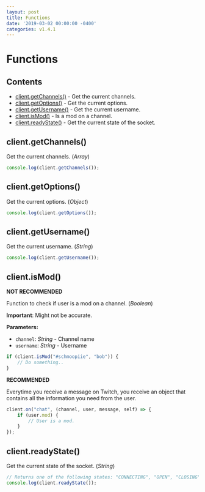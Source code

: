 ```yaml
---
layout: post
title: Functions
date: '2019-03-02 00:00:00 -0400'
categories: v1.4.1
---
```


# Functions

## Contents

* [client.getChannels\(\)](2019-03-02-functions.md#clientgetchannels) - Get the current channels.
* [client.getOptions\(\)](2019-03-02-functions.md#clientgetoptions) - Get the current options.
* [client.getUsername\(\)](2019-03-02-functions.md#clientgetusername) - Get the current username.
* [client.isMod\(\)](2019-03-02-functions.md#clientismod) - Is a mod on a channel.
* [client.readyState\(\)](2019-03-02-functions.md#clientreadystate) - Get the current state of the socket.

## client.getChannels\(\)

Get the current channels. \(_Array_\)

```javascript
console.log(client.getChannels());
```

## client.getOptions\(\)

Get the current options. \(_Object_\)

```javascript
console.log(client.getOptions());
```

## client.getUsername\(\)

Get the current username. \(_String_\)

```javascript
console.log(client.getUsername());
```

## client.isMod\(\)

**NOT RECOMMENDED**

Function to check if user is a mod on a channel. \(_Boolean_\)

**Important**: Might not be accurate.

**Parameters:**

* `channel`: _String_ - Channel name
* `username`: _String_ - Username

```javascript
if (client.isMod("#schmoopiie", "bob")) {
    // Do something..
}
```

**RECOMMENDED**

Everytime you receive a message on Twitch, you receive an object that contains all the information you need from the user.

```javascript
client.on("chat", (channel, user, message, self) => {
    if (user.mod) {
        // User is a mod.
    }
});
```

## client.readyState\(\)

Get the current state of the socket. \(_String_\)

```javascript
// Returns one of the following states: "CONNECTING", "OPEN", "CLOSING" or "CLOSED".
console.log(client.readyState());
```

